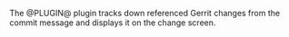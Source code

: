 The @PLUGIN@ plugin tracks down referenced Gerrit changes from the
commit message and displays it on the change screen.

